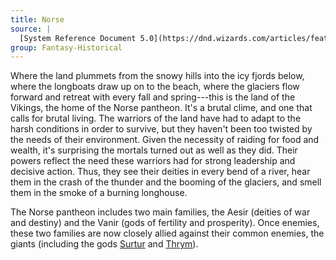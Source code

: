 ```yaml
---
title: Norse
source: |
  [System Reference Document 5.0](https://dnd.wizards.com/articles/features/systems-reference-document-srd)
group: Fantasy-Historical
---
```


Where the land plummets from the snowy hills into the icy fjords below, where the longboats draw up on to the beach, where the glaciers flow forward and retreat with every fall and spring---this is the land of the Vikings, the home of the Norse pantheon. It's a brutal clime, and one that calls for brutal living. The warriors of the land have had to adapt to the harsh conditions in order to survive, but they haven't been too twisted by the needs of their environment. Given the necessity of raiding for food and wealth, it's surprising the mortals turned out as well as they did. Their powers reflect the need these warriors had for strong leadership and decisive action. Thus, they see their deities in every bend of a river, hear them in the crash of the thunder and the booming of the glaciers, and smell them in the smoke of a burning longhouse.

The Norse pantheon includes two main families, the Aesir (deities of war and destiny) and the Vanir (gods of fertility and prosperity). Once enemies, these two families are now closely allied against their common enemies, the giants (including the gods [Surtur](/deities/surtur/) and [Thrym](/deities/thrym/)).
